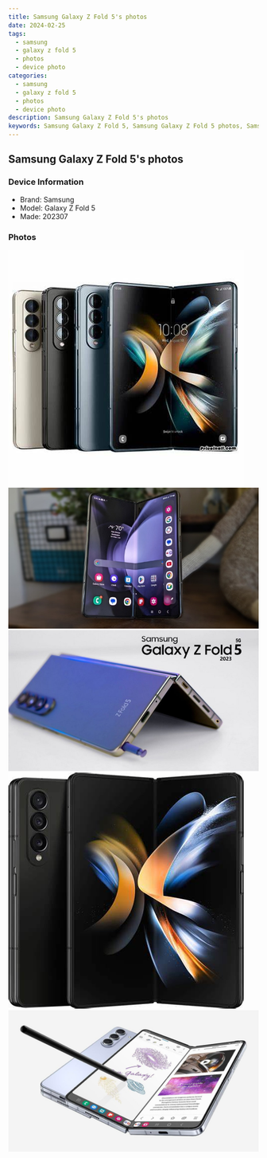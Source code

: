 ```yaml
---
title: Samsung Galaxy Z Fold 5's photos
date: 2024-02-25
tags: 
  - samsung
  - galaxy z fold 5
  - photos
  - device photo
categories: 
  - samsung
  - galaxy z fold 5
  - photos
  - device photo
description: Samsung Galaxy Z Fold 5's photos
keywords: Samsung Galaxy Z Fold 5, Samsung Galaxy Z Fold 5 photos, Samsung Galaxy Z Fold 5 device photo
---
```


## Samsung Galaxy Z Fold 5's photos

### Device Information

- Brand: Samsung
- Model: Galaxy Z Fold 5
- Made: 202307

### Photos

![/images/best-assets/devices/samsung/samsung-galaxy-z-fold-5/1.jpg](/images/best-assets/devices/samsung/samsung-galaxy-z-fold-5/1.jpg)
![/images/best-assets/devices/samsung/samsung-galaxy-z-fold-5/2.jpg](/images/best-assets/devices/samsung/samsung-galaxy-z-fold-5/2.jpg)
![/images/best-assets/devices/samsung/samsung-galaxy-z-fold-5/3.jpg](/images/best-assets/devices/samsung/samsung-galaxy-z-fold-5/3.jpg)
![/images/best-assets/devices/samsung/samsung-galaxy-z-fold-5/4.jpg](/images/best-assets/devices/samsung/samsung-galaxy-z-fold-5/4.jpg)
![/images/best-assets/devices/samsung/samsung-galaxy-z-fold-5/5.jpg](/images/best-assets/devices/samsung/samsung-galaxy-z-fold-5/5.jpg)

